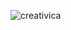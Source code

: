 ![creativica](https://github.com/januarmaksum/Landing-page-Creativica-Merchandise/assets/16111179/924fec47-8b55-4584-a7aa-103268184b0f)
